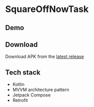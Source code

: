 # SquareOffNowTask

## Demo


## Download
Download APK from the [latest release](https://github.com/mddanishansari/SquareOffNowTask/releases/latest)

## Tech stack
- Kotlin
- MVVM architecture pattern
- Jetpack Compose
- Retrofit
